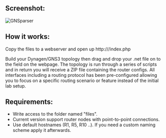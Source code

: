 ## Screenshot:
![GNSparser](http://bildr.no/image/R29pSTlm.jpeg)

## How it works:
Copy the files to a webserver and open up http://<hostname>/index.php

Build your Dynagen/GNS3 topology then drag and drop your .net file on to the field on the webpage. The topology is run through a series of scripts and in return you will receive a ZIP file containing the router configs. All interfaces including a routing protocol has been pre-configured allowing you to focus on a specific routing scenario or feature instead of the initial lab setup.

## Requirements:
* Write access to the folder named "files".
* Current version support router nodes with point-to-point connections.
* Use default hostnames (R1, R5, R10 ..). If you need a custom naming scheme apply it afterwards.

